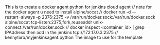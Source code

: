 This is to create a docker agent python for jenkins cloud agent 
// note for the docker agent u need to install alpine/socat 
// docker run -d --restart=always -p 2376:2375 -v /var/run/docker.sock:/var/run/docker.sock alpine/socat tcp-listen:2375,fork,reuseaddr unix-connect:/var/run/docker.sock
// docker inspect <container_id> | grep IPAddress  then add in the jenkins    tcp://172.17.0.3:2375
//  kennytoro/myjenkinsagent:python              The image to use for the template